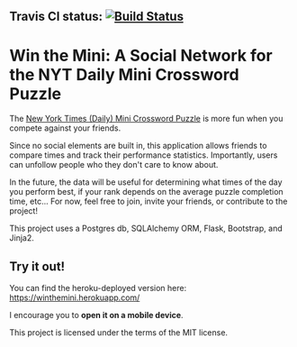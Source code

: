 ## Travis CI status: [![Build Status](https://travis-ci.org/j10sanders/WinTheMini.svg?branch=master)](https://travis-ci.org/j10sanders/WinTheMini)

# Win the Mini: A Social Network for the NYT Daily Mini Crossword Puzzle

The [New York Times (Daily) Mini Crossword Puzzle](http://www.nytimes.com/crosswords/game/mini) is more fun when you compete against your friends.

Since no social elements are built in, this application allows friends to compare times and track their performance statistics.  Importantly, users can unfollow people who they don't care to know about.

In the future, the data will be useful for determining what times of the day you perform best, if your rank depends on the average puzzle completion time, etc... 
For now, feel free to join, invite your friends, or contribute to the project!

This project uses a Postgres db, SQLAlchemy ORM, Flask, Bootstrap, and Jinja2.

## Try it out!
You can find the heroku-deployed version here: https://winthemini.herokuapp.com/

I encourage you to **open it on a mobile device**.

This project is licensed under the terms of the MIT license.

